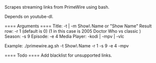 Scrapes streaming links from PrimeWire using bash.

Depends on youtube-dl.

==== Arguments ====
Title:		-t | -m	Show\ Name or "Show Name"
Result row:	-r	1 (default is 0) (1 in this case is 2005 Doctor Who vs classic )
Season:		-s	9
Episode:	-e	4
Media Player:	-kodi | -mpv | -vlc

Example: ./primewire.ag.sh -t Show\ Name -r 1 -s 9 -e 4 -mpv

==== Todo ====
Add blacklist for unsupported links.